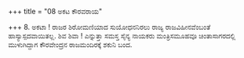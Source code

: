 +++
title = "08 ಅಕಟ ಕೌರವರಾಯ"

+++
8. ಅಕಟಾ ! ರಾಜರ ಶಿರೋಮಣಿಯಾದ ಸುಯೋಧನನಿರಲು ರಾಜ್ಯ ರಾಜವಿಹೀನವೆಂಬಂತೆ ಹಾಸ್ಯಾಸ್ಪದವಾಯಿತಲ್ಲ. ಶಿವ ಶಿವಾ ! ಎನ್ನುತ್ತಾ ಸಮಸ್ತ ಸೈನ್ಯ ನಾಯಕರು ಮಂತ್ರಿಸಮೂಹವೂ ಚಿಂತಾಸಾಗರದಲ್ಲಿ ಮುಳುಗಿದ್ದಾಗ ಕೌರವೇಂದ್ರನ ರಾಜಮಂದಿರಕ್ಕೆ ಶಕುನಿ ಬಂದ.
